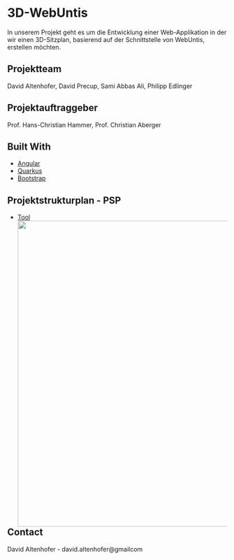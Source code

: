 # 3D-WebUntis
In unserem Projekt geht es um die Entwicklung einer Web-Applikation in der wir einen 3D-Sitzplan, basierend auf der Schnittstelle von WebUntis, erstellen möchten.
  
## Projektteam
David Altenhofer, David Precup, Sami Abbas Ali, Philipp Edlinger
  
## Projektauftraggeber
Prof. Hans-Christian Hammer, Prof. Christian Aberger
  
## Built With
* [Angular](https://angular.io/)
* [Quarkus](https://quarkuks.io/)
* [Bootstrap](https://getbootstrap.com)

## Projektstrukturplan - PSP
* [Tool](https://miro.com/app/board/o9J_lsKhoDc=/)
<img src="https://user-images.githubusercontent.com/57950128/143842430-485856b1-ab3b-4426-a338-b9b08426bf53.png" align="left" height="700" width="1000"><br>  



## Contact
David Altenhofer - david.altenhofer@gmailcom
